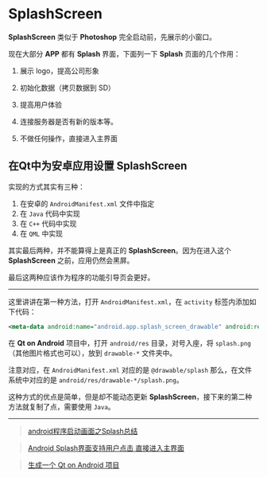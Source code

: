 # SplashScreen

**SplashScreen** 类似于 **Photoshop** 完全启动前，先展示的小窗口。

现在大部分 **APP** 都有 **Splash** 界面，下面列一下 **Splash** 页面的几个作用：

1. 展示 logo，提高公司形象

2. 初始化数据（拷贝数据到 SD）

3. 提高用户体验 

4. 连接服务器是否有新的版本等。

5. 不做任何操作，直接进入主界面

## 在Qt中为安卓应用设置 SplashScreen

实现的方式其实有三种：

1. 在安卓的 `AndroidManifest.xml` 文件中指定
2. 在 `Java` 代码中实现
3. 在 `C++` 代码中实现
4. 在 `QML` 中实现

其实最后两种，并不能算得上是真正的 **SplashScreen**。因为在进入这个 **SplashScreen** 之前，应用仍然会黑屏。

最后这两种应该作为程序的功能引导页会更好。

---

这里讲讲在第一种方法，打开 `AndroidManifest.xml`，在 `activity` 标签内添加如下代码：

```xml
<meta-data android:name="android.app.splash_screen_drawable" android:resource="@drawable/splash"/>
```

在 **Qt on Android** 项目中，打开 `android/res` 目录，对号入座，将 `splash.png` （其他图片格式也可以），放到 `drawable-*` 文件夹中。

注意对应，在 `AndroidManifest.xml` 对应的是 `@drawable/splash` 那么，在文件系统中对应的是 `android/res/drawable-*/splash.png`。

这种方式的优点是简单，但是却不能动态更新 **SplashScreen**，接下来的第二种方法就复制了点，需要使用 `Java`。

---

> [android程序启动画面之Splash总结](http://www.oschina.net/question/54100_34020)

> [Android Splash界面支持用户点击 直接进入主界面](http://blog.csdn.net/lmj623565791/article/details/23613403)

> [生成一个 Qt on Android 项目]()

